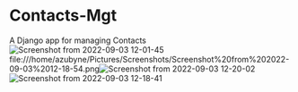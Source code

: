 # Contacts-Mgt
A Django app for managing Contacts
![Screenshot from 2022-09-03 12-01-45](https://user-images.githubusercontent.com/107704916/188266882-08fc48c8-0332-49a2-8a0a-a8a4fd69fbd2.png)
 file:///home/azubyne/Pictures/Screenshots/Screenshot%20from%202022-09-03%2012-18-54.png![Screenshot from 2022-09-03 12-20-02](https://user-images.githubusercontent.com/107704916/188267159-14ee1022-d19f-4642-8b94-40b25a907833.png)
![Screenshot from 2022-09-03 12-18-41](https://user-images.githubusercontent.com/107704916/188267218-0d81f163-e567-4b48-8226-5465aa1cc577.png)
